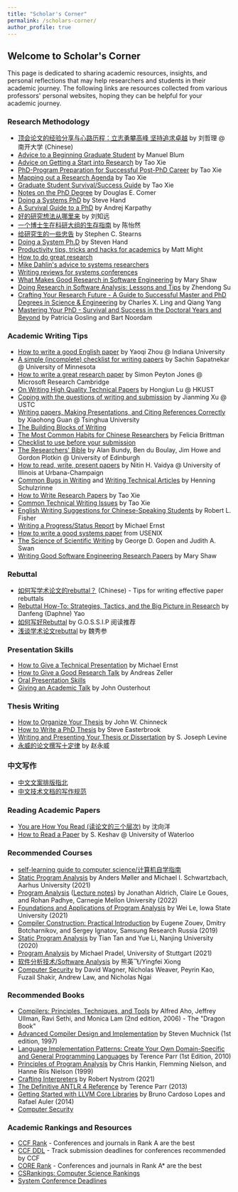 ```yaml
---
title: "Scholar's Corner"
permalink: /scholars-corner/
author_profile: true
---
```


## Welcome to Scholar's Corner
This page is dedicated to sharing academic resources, insights, and personal reflections that may help researchers and students in their academic journey. The following links are resources collected from various professors' personal websites, hoping they can be helpful for your academic journey.


### Research Methodology
- [顶会论文的经验分享与心路历程：立志勇攀高峰 坚持追求卓越](https://mp.weixin.qq.com/s/J0atxc05c3xFd_bXxejQpQ) by 刘哲理 @ 南开大学 (Chinese)
- [Advice to a Beginning Graduate Student](http://www.cs.cmu.edu/~mblum/research/pdf/grad.html) by Manuel Blum
- [Advice on Getting a Start into Research](http://taoxie.cs.illinois.edu/adviceonresearch.html) by Tao Xie
- [PhD-Program Preparation for Successful Post-PhD Career](http://taoxie.cs.illinois.edu/advice/preparecareer.pdf) by Tao Xie
- [Mapping out a Research Agenda](http://taoxie.cs.illinois.edu/publications/researchagenda.pdf) by Tao Xie
- [Graduate Student Survival/Success Guide](http://taoxie.cs.illinois.edu/advice/gradstudentsurvival.pdf) by Tao Xie
- [Notes on the PhD Degree](https://www.cs.purdue.edu/homes/dec/essay.phd.html) by Douglas E. Comer
- [Doing a Systems PhD](https://wsdou.github.io/advice/doing%20a%20systems%20phd.pdf) by Steve Hand
- [A Survival Guide to a PhD](http://karpathy.github.io/2016/09/07/phd/) by Andrej Karpathy
- [好的研究想法从哪里来](https://zhuanlan.zhihu.com/p/93765082) by 刘知远
- [一个博士生在科研大组的生存指南](https://wsdou.github.io/advice/phd%20survival-chen.pdf) by 陈怡然
- [给研究生的一些忠告](https://wsdou.github.io/advice/modest%20advice.pdf) by Stephen C. Stearns
- [Doing a System Ph.D](https://www.cl.cam.ac.uk/research/srg/netos/eurosys11dw/keynote/StevenHand.pdf) by Steven Hand
- [Productivity tips, tricks and hacks for academics](https://matt.might.net/articles/productivity-tips-hints-hacks-tricks-for-grad-students-academics/) by Matt Might
- [How to do great research](https://greatresearch.org/blog/)
- [Mike Dahlin's advice to systems researchers](https://www.cs.utexas.edu/~dahlin/advice.html)
- [Writing reviews for systems conferences](https://people.inf.ethz.ch/troscoe/pubs/review-writing.pdf)
- [What Makes Good Research in Software Engineering](http://www-2.cs.cmu.edu/~Compose/ftp/shaw-fin-etaps.pdf) by Mary Shaw
- [Doing Research in Software Analysis: Lessons and Tips](https://wsdou.github.io/advice/research%20tips-su.pdf) by Zhendong Su
- [Crafting Your Research Future - A Guide to Successful Master and PhD Degrees in Science & Engineering](http://ieeexplore.ieee.org/xpl/articleDetails.jsp?tp=&arnumber=6813064&) by Charles X. Ling and Qiang Yang
- [Mastering Your PhD - Survival and Success in the Doctoral Years and Beyond](http://www.springer.com/us/book/9783642158469) by Patricia Gosling and Bart Noordam

### Academic Writing Tips
- [How to write a good English paper](https://kdelab.ustc.edu.cn/~jpq/writing/yaoqi.pdf) by Yaoqi Zhou @ Indiana University
- [A simple (incomplete) checklist for writing papers](http://www.ece.umn.edu/users/sachin/misc/writing.html) by Sachin Sapatnekar @ University of Minnesota
- [How to write a great research paper](https://kdelab.ustc.edu.cn/~jpq/writing/how%20to%20write%20a%20great%20research%20paper-by%20Simon%20Peyton%20Jones.ppt) by Simon Peyton Jones @ Microsoft Research Cambridge
- [On Writing High Quality Technical Papers](https://kdelab.ustc.edu.cn/~jpq/writing/HongjunLu.ppt) by Hongjun Lu @ HKUST
- [Coping with the questions of writing and submission](https://kdelab.ustc.edu.cn/~jpq/JianmingXu.pdf) by Jianming Xu @ USTC
- [Writing papers, Making Presentations, and Citing References Correctly](https://kdelab.ustc.edu.cn/~jpq/writing/write%20English.pdf) by Xiaohong Guan @ Tsinghua University
- [The Building Blocks of Writing](https://kdelab.ustc.edu.cn/~jpq/writing/Word%20Choice.ppt)
- [The Most Common Habits for Chinese Researchers](https://kdelab.ustc.edu.cn/~jpq/writing/The%20Most%20Common%20Habits.pdf) by Felicia Brittman
- [Checklist to use before your submission](https://kdelab.ustc.edu.cn/~jpq/writing/checklist.pdf)
- [The Researchers' Bible](https://kdelab.ustc.edu.cn/~jpq/writing/The%20Researchers%20Bible.pdf) by Alan Bundy, Ben du Boulay, Jim Howe and Gordon Plotkin @ University of Edinburgh
- [How to read, write, present papers](https://kdelab.ustc.edu.cn/~jpq/writing/How%20to%20read%20write%20and%20present%20paper.%20by%20Nitin%20H.%20Vaidya%20UIUC.ppt) by Nitin H. Vaidya @ University of Illinois at Urbana-Champaign
- [Common Bugs in Writing](http://www.cs.columbia.edu/~hgs/etc/writing-bugs.html) and [Writing Technical Articles](http://www.cs.columbia.edu/~hgs/etc/writing-style.html) by Henning Schulzrinne
- [How to Write Research Papers](http://taoxie.cs.illinois.edu/publications/writepapers.pdf) by Tao Xie
- [Common Technical Writing Issues](http://taoxie.cs.illinois.edu/publications/writeissues.pdf) by Tao Xie
- [English Writing Suggestions for Chinese-Speaking Students](http://bethune.yorku.ca/files/2012/10/WritingForChinese2012.pdf) by Robert L. Fisher
- [Writing a Progress/Status Report](https://homes.cs.washington.edu/~mernst/advice/progress-report.html) by Michael Ernst
- [How to write a good systems paper](https://www.usenix.org/legacy/event/samples/submit/advice.html) from USENIX
- [The Science of Scientific Writing](https://www.usenix.org/sites/default/files/gopen_and_swan_science_of_scientific_writing.pdf) by George D. Gopen and Judith A. Swan
- [Writing Good Software Engineering Research Papers](http://www-2.cs.cmu.edu/~Compose/shaw-icse03.pdf) by Mary Shaw

### Rebuttal
- [如何写学术论文的rebuttal？](https://mp.weixin.qq.com/s/8apGESDEEv3nPeOA3KvhQQ) (Chinese) - Tips for writing effective paper rebuttals
- [Rebuttal How-To: Strategies, Tactics, and the Big Picture in Research](https://cacm.acm.org/opinion/rebuttal-how-to-strategies-tactics-and-the-big-picture-in-research/)  by Danfeng (Daphne) Yao
- [如何写好Rebuttal](https://mp.weixin.qq.com/s/a7Y6wQVVrZxp3KowH-CRzw) by G.O.S.S.I.P 阅读推荐
- [浅谈学术论文rebuttal](https://mp.weixin.qq.com/s/gfvihSRMlFM5tIqJbJSiZw) by 魏秀参




### Presentation Skills
- [How to Give a Technical Presentation](https://homes.cs.washington.edu/~mernst/advice/giving-talk.html) by Michael Ernst
- [How to Give a Good Research Talk](https://www.st.cs.uni-saarland.de/zeller/GoodTalk.pdf) by Andreas Zeller
- [Oral Presentation Skills](http://taoxie.cs.illinois.edu/publications/oral_presentation_skills.pdf)
- [Giving an Academic Talk](https://people.eecs.berkeley.edu/~jrs/speaking.html) by John Ousterhout

### Thesis Writing
- [How to Organize Your Thesis](http://www.sce.carleton.ca/faculty/chinneck/thesis.html) by John W. Chinneck
- [How to Write a PhD Thesis](http://www.cs.toronto.edu/~sme/presentations/thesiswriting.pdf) by Steve Easterbrook
- [Writing and Presenting Your Thesis or Dissertation](http://www.learnerassociates.net/dissthes/) by S. Joseph Levine
- [永威的论文撰写十定律](https://yongwei.site/zh/yongweis-ten-rules-of-paper-writing/) by 赵永威

### 中文写作
- [中文文案排版指北](https://github.com/sparanoid/chinese-copywriting-guidelines)
- [中文技术文档的写作规范](https://www.ruanyifeng.com/blog/2016/10/document_style_guide.html)

### Reading Academic Papers
- [You are How You Read (读论文的三个层次)](https://wsdou.github.io/advice/how%20to%20read-shum.pdf) by 沈向洋
- [How to Read a Paper](http://svr-sk818-web.cl.cam.ac.uk/keshav/papers/07/paper-reading.pdf) by S. Keshav @ University of Waterloo

### Recommended Courses 
- [self-learning guide to computer science/计算机自学指南](https://csdiy.wiki/en/)
- [Static Program Analysis](https://cs.au.dk/~amoeller/spa/) by Anders Møller and Michael I. Schwartzbach, Aarhus University (2021)
- [Program Analysis](https://cmu-program-analysis.github.io/2022/index.html) ([Lecture notes](https://github.com/CMU-program-analysis/CMU-program-analysis.github.io/blob/master/2022/resources/program-analysis.pdf)) by Jonathan Aldrich, Claire Le Goues, and Rohan Padhye, Carnegie Mellon University (2022)
- [Foundations and Applications of Program Analysis](https://github.com/wei-le/programanalysiscourse) by Wei Le, Iowa State University (2021)
- [Compiler Construction: Practical Introduction](https://github.com/andrewt0301/CrashCourse/tree/master/Samsung%20Compiler%20BootCamp/Slides) by Eugene Zouev, Dmitry Botcharnikov, and Sergey Ignatov, Samsung Research Russia (2019)
- [Static Program Analysis](https://tai-e.pascal-lab.net/lectures.html) by Tian Tan and Yue Li, Nanjing University (2020)
- [Program Analysis](https://software-lab.org/teaching/winter2021/pa/) by Michael Pradel, University of Stuttgart (2021)
- [软件分析技术/Software Analysis](https://xiongyingfei.github.io/index_cn.html) by 熊英飞/Yingfei Xiong
- [Computer Security](https://textbook.cs161.org/) by David Wagner, Nicholas Weaver, Peyrin Kao, Fuzail Shakir, Andrew Law, and Nicholas Ngai

 
### Recommended Books
- [Compilers: Principles, Techniques, and Tools](https://www.amazon.com/Compilers-Principles-Techniques-Tools-2nd/dp/0321486811) by Alfred Aho, Jeffrey Ullman, Ravi Sethi, and Monica Lam (2nd edition, 2006) - The "Dragon Book"
- [Advanced Compiler Design and Implementation](https://www.amazon.com/Advanced-Compiler-Design-Implementation-Muchnick/dp/1558603204) by Steven Muchnick (1st edition, 1997)
- [Language Implementation Patterns: Create Your Own Domain-Specific and General Programming Languages](https://www.amazon.com/Language-Implementation-Patterns-Domain-Specific-Programming/dp/193435645X) by Terence Parr (1st Edition, 2010)
- [Principles of Program Analysis](https://www.amazon.com/Principles-Program-Analysis-Flemming-Nielson/dp/3540654100) by Chris Hankin, Flemming Nielson, and Hanne Riis Nielson (1999)
- [Crafting Interpreters](https://www.amazon.com/Crafting-Interpreters-Robert-Nystrom/dp/0990582930) by Robert Nystrom (2021)
- [The Definitive ANTLR 4 Reference](https://pragprog.com/titles/tpantlr2/the-definitive-antlr-4-reference/) by Terence Parr (2013)
- [Getting Started with LLVM Core Libraries](https://www.amazon.com/Getting-Started-LLVM-Core-Libraries/dp/1782166920) by Bruno Cardoso Lopes and Rafael Auler (2014)
- [Computer Security](https://textbook.cs161.org/textbook_full.pdf)

### Academic Rankings and Resources
- [CCF Rank](https://www.ccf.org.cn/Academic_Evaluation/By_category/) - Conferences and journals in Rank A are the best
- [CCF DDL](https://ccfddl.com/) - Track submission deadlines for conferences recommended by CCF
- [CORE Rank](http://www.core.edu.au/conference-portal) - Conferences and journals in Rank A* are the best
- [CSRankings: Computer Science Rankings](http://csrankings.org/)
- [System Conference Deadlines](http://www.cs.technion.ac.il/~dan/index_sysvenues_deadline.html)
